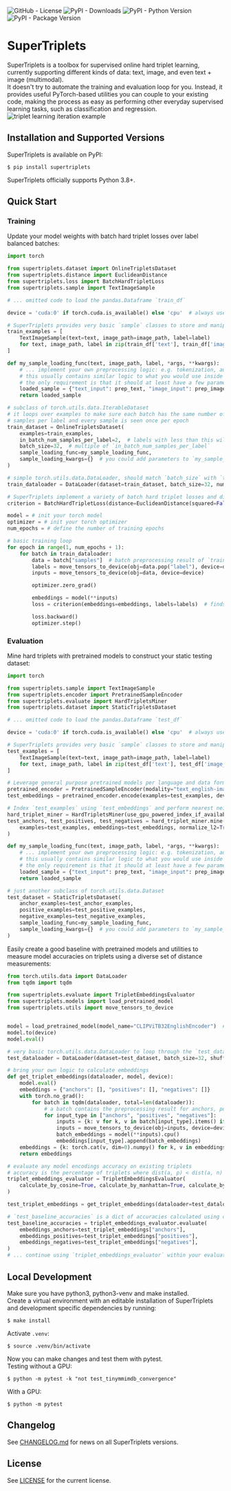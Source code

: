 <!--- BADGES: START --->
![GitHub - License](https://img.shields.io/github/license/gabrieltardochi/supertriplets?logo=github&style=plastic)
![PyPI - Downloads](https://img.shields.io/pypi/dm/supertriplets?logo=pypi&style=plastic)
![PyPI - Python Version](https://img.shields.io/pypi/pyversions/supertriplets?logo=python&style=plastic)
![PyPI - Package Version](https://img.shields.io/pypi/v/supertriplets?logo=pypi&style=plastic)
<!--- BADGES: END --->
# SuperTriplets
SuperTriplets is a toolbox for supervised online hard triplet learning, currently supporting different kinds of data: text, image, and even text + image (multimodal).  
It doesn't try to automate the training and evaluation loop for you. Instead, it provides useful PyTorch-based utilities you can couple to your existing code, making the process as easy as performing other everyday supervised learning tasks, such as classification and regression.
![triplet learning iteration example](docs/hard_triplet_loss.png)
## Installation and Supported Versions
SuperTriplets is available on PyPI:
```console
$ pip install supertriplets
```
SuperTriplets officially supports Python 3.8+.
## Quick Start
### Training
Update your model weights with batch hard triplet losses over label balanced batches:
```python
import torch

from supertriplets.dataset import OnlineTripletsDataset
from supertriplets.distance import EuclideanDistance
from supertriplets.loss import BatchHardTripletLoss
from supertriplets.sample import TextImageSample

# ... omitted code to load the pandas.Dataframe `train_df`

device = 'cuda:0' if torch.cuda.is_available() else 'cpu'  # always use cuda if available

# SuperTriplets provides very basic `sample` classes to store and manipulate datapoints
train_examples = [
    TextImageSample(text=text, image_path=image_path, label=label)
    for text, image_path, label in zip(train_df['text'], train_df['image_path'], train_df['label'])
]

def my_sample_loading_func(text, image_path, label, *args, **kwargs):
    # ... implement your own preprocessing logic: e.g. tokenization, augmentations, tensor creation, etc
    # this usually contains similar logic to what you would use inside a torch.utils.data.Dataset `__get_item__` method
    # the only requirement is that it should at least have a few parameters named like its `sample` class attributes
    loaded_sample = {"text_input": prep_text, "image_input": prep_image, "label": prep_label}
    return loaded_sample

# subclass of torch.utils.data.IterableDataset
# it loops over examples to make sure each batch has the same number of
# samples per label and every sample is seen once per epoch
train_dataset = OnlineTripletsDataset(
    examples=train_examples,
    in_batch_num_samples_per_label=2,  # labels with less than this will be discarded
    batch_size=32,  # multiple of `in_batch_num_samples_per_label`
    sample_loading_func=my_sample_loading_func,
    sample_loading_kwargs={}  # you could add parameters to `my_sample_loading_func` and pass them here
)

# simple torch.utils.data.DataLoader, should match `batch_size` with `train_dataset`
train_dataloader = DataLoader(dataset=train_dataset, batch_size=32, num_workers=0, drop_last=True)

# SuperTriplets implement a variety of batch hard triplet losses and distances
criterion = BatchHardTripletLoss(distance=EuclideanDistance(squared=False), margin=5)

model = # init your torch model
optimizer = # init your torch optimizer
num_epochs = # define the number of training epochs

# basic training loop
for epoch in range(1, num_epochs + 1):
    for batch in train_dataloader:
        data = batch["samples"]  # batch preprocessing result of `train_dataset.sample_loading_func`
        labels = move_tensors_to_device(obj=data.pop("label"), device=device)  # helper to move tensors within lists and dicts recursively between devices
        inputs = move_tensors_to_device(obj=data, device=device)

        optimizer.zero_grad()

        embeddings = model(**inputs)
        loss = criterion(embeddings=embeddings, labels=labels)  # finds and uses the batch hardest triplets to update gradients

        loss.backward()
        optimizer.step()
```
### Evaluation
Mine hard triplets with pretrained models to construct your static testing dataset:
```python
import torch

from supertriplets.sample import TextImageSample
from supertriplets.encoder import PretrainedSampleEncoder
from supertriplets.evaluate import HardTripletsMiner
from supertriplets.dataset import StaticTripletsDataset

# ... omitted code to load the pandas.Dataframe `test_df`

device = 'cuda:0' if torch.cuda.is_available() else 'cpu'  # always use cuda if available

# SuperTriplets provides very basic `sample` classes to store and manipulate datapoints
test_examples = [
    TextImageSample(text=text, image_path=image_path, label=label)
    for text, image_path, label in zip(test_df['text'], test_df['image_path'], test_df['label'])
]

# Leverage general purpose pretrained models per language and data format or bring your own `test_embeddings`
pretrained_encoder = PretrainedSampleEncoder(modality="text_english-image")
test_embeddings = pretrained_encoder.encode(examples=test_examples, device=device, batch_size=32)

# Index `test_examples` using `test_embeddings` and perform nearest neighbor search to sample hard positives and hard negatives
hard_triplet_miner = HardTripletsMiner(use_gpu_powered_index_if_available=True)
test_anchors, test_positives, test_negatives = hard_triplet_miner.mine(
    examples=test_examples, embeddings=test_embeddings, normalize_l2=True, sample_from_topk_hardest=10
)

def my_sample_loading_func(text, image_path, label, *args, **kwargs):
    # ... implement your own preprocessing logic: e.g. tokenization, augmentations, tensor creation, etc
    # this usually contains similar logic to what you would use inside a torch.utils.data.Dataset `__get_item__` method
    # the only requirement is that it should at least have a few parameters named like its `sample` class attributes
    loaded_sample = {"text_input": prep_text, "image_input": prep_image, "label": prep_label}
    return loaded_sample

# just another subclass of torch.utils.data.Dataset
test_dataset = StaticTripletsDataset(
    anchor_examples=test_anchor_examples,
    positive_examples=test_positive_examples,
    negative_examples=test_negative_examples,
    sample_loading_func=my_sample_loading_func,
    sample_loading_kwargs={}  # you could add parameters to `my_sample_loading_func` and pass them here
)
```
Easily create a good baseline with pretrained models and utilities to measure model accuracies on triplets using a diverse set of distance measurements:
```python
from torch.utils.data import DataLoader
from tqdm import tqdm

from supertriplets.evaluate import TripletEmbeddingsEvaluator
from supertriplets.models import load_pretrained_model
from supertriplets.utils import move_tensors_to_device


model = load_pretrained_model(model_name="CLIPViTB32EnglishEncoder")  # see the list of pretrained models or bring your own model
model.to(device)
model.eval()

# very basic torch.utils.data.DataLoader to loop through the `test_dataset`
test_dataloader = DataLoader(dataset=test_dataset, batch_size=32, shuffle=False, num_workers=0, drop_last=False)

# bring your own logic to calculate embeddings
def get_triplet_embeddings(dataloader, model, device):
    model.eval()
    embeddings = {"anchors": [], "positives": [], "negatives": []}
    with torch.no_grad():
        for batch in tqdm(dataloader, total=len(dataloader)):
            # a batch contains the preprocessing result for anchors, positives and negatives samples
            for input_type in ["anchors", "positives", "negatives"]:
                inputs = {k: v for k, v in batch[input_type].items() if k != "label"}
                inputs = move_tensors_to_device(obj=inputs, device=device)  # helper to move tensors within lists and dicts recursively between devices
                batch_embeddings = model(**inputs).cpu()
                embeddings[input_type].append(batch_embeddings)
    embeddings = {k: torch.cat(v, dim=0).numpy() for k, v in embeddings.items()}
    return embeddings

# evaluate any model encodings accuracy on existing triplets
# accuracy is the percentage of triplets where dist(a, p) < dist(a, n)
triplet_embeddings_evaluator = TripletEmbeddingsEvaluator(
    calculate_by_cosine=True, calculate_by_manhattan=True, calculate_by_euclidean=True
)

test_triplet_embeddings = get_triplet_embeddings(dataloader=test_dataloader, model=model, device=device)

# `test_baseline_accuracies` is a dict of accuracies calculated using chosen distance measures
test_baseline_accuracies = triplet_embeddings_evaluator.evaluate(
    embeddings_anchors=test_triplet_embeddings["anchors"],
    embeddings_positives=test_triplet_embeddings["positives"],
    embeddings_negatives=test_triplet_embeddings["negatives"],
)
# ... continue using `triplet_embeddings_evaluator` within your evaluation loops
```
## Local Development
Make sure you have python3, python3-venv and make installed.  
Create a virtual environment with an editable installation of SuperTriplets and development specific dependencies by running:
```console
$ make install
```
Activate `.venv`:
```console
$ source .venv/bin/activate
```
Now you can make changes and test them with pytest.  
Testing without a GPU:
```console
$ python -m pytest -k "not test_tinymmimdb_convergence"
```
With a GPU:
```console
$ python -m pytest
```
## Changelog
See [CHANGELOG.md](CHANGELOG.md) for news on all SuperTriplets versions.
## License
See [LICENSE](LICENSE.txt) for the current license.
